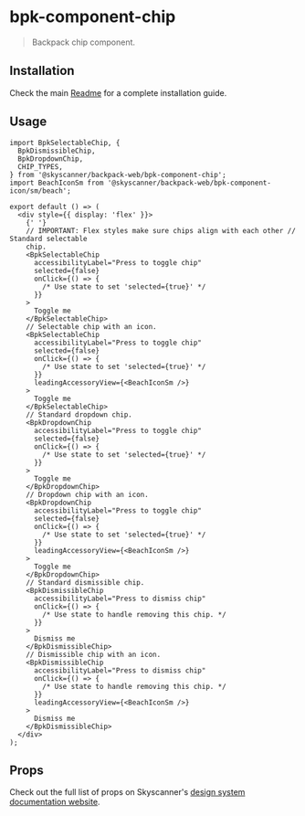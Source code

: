 # bpk-component-chip

> Backpack chip component.

## Installation

Check the main [Readme](https://github.com/skyscanner/backpack#usage) for a complete installation guide.

## Usage

```tsx
import BpkSelectableChip, {
  BpkDismissibleChip,
  BpkDropdownChip,
  CHIP_TYPES,
} from '@skyscanner/backpack-web/bpk-component-chip';
import BeachIconSm from '@skyscanner/backpack-web/bpk-component-icon/sm/beach';

export default () => (
  <div style={{ display: 'flex' }}>
    {' '}
    // IMPORTANT: Flex styles make sure chips align with each other // Standard selectable
    chip.
    <BpkSelectableChip
      accessibilityLabel="Press to toggle chip"
      selected={false}
      onClick={() => {
        /* Use state to set 'selected={true}' */
      }}
    >
      Toggle me
    </BpkSelectableChip>
    // Selectable chip with an icon.
    <BpkSelectableChip
      accessibilityLabel="Press to toggle chip"
      selected={false}
      onClick={() => {
        /* Use state to set 'selected={true}' */
      }}
      leadingAccessoryView={<BeachIconSm />}
    >
      Toggle me
    </BpkSelectableChip>
    // Standard dropdown chip.
    <BpkDropdownChip
      accessibilityLabel="Press to toggle chip"
      selected={false}
      onClick={() => {
        /* Use state to set 'selected={true}' */
      }}
    >
      Toggle me
    </BpkDropdownChip>
    // Dropdown chip with an icon.
    <BpkDropdownChip
      accessibilityLabel="Press to toggle chip"
      selected={false}
      onClick={() => {
        /* Use state to set 'selected={true}' */
      }}
      leadingAccessoryView={<BeachIconSm />}
    >
      Toggle me
    </BpkDropdownChip>
    // Standard dismissible chip.
    <BpkDismissibleChip
      accessibilityLabel="Press to dismiss chip"
      onClick={() => {
        /* Use state to handle removing this chip. */
      }}
    >
      Dismiss me
    </BpkDismissibleChip>
    // Dismissible chip with an icon.
    <BpkDismissibleChip
      accessibilityLabel="Press to dismiss chip"
      onClick={() => {
        /* Use state to handle removing this chip. */
      }}
      leadingAccessoryView={<BeachIconSm />}
    >
      Dismiss me
    </BpkDismissibleChip>
  </div>
);
```

## Props

Check out the full list of props on Skyscanner's [design system documentation website](https://www.skyscanner.design/latest/components/chip/web-UXmYdvvh#section-props-79).
